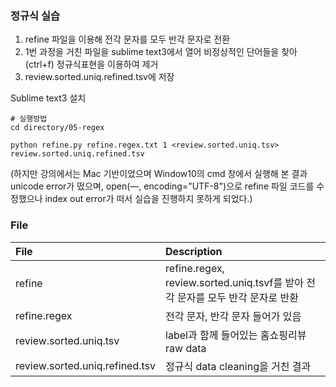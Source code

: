 
### 정규식 실습

1. refine 파일을 이용해 전각 문자를 모두 반각 문자로 전환
2. 1번 과정을 거친 파일을  sublime text3에서 열어 비정상적인 단어들을 찾아(ctrl+f) 정규식표현을 이용하여 제거
3. review.sorted.uniq.refined.tsv에 저장

Sublime text3 설치

```
# 실행방법
cd directory/05-regex

python refine.py refine.regex.txt 1 <review.sorted.uniq.tsv> review.sorted.uniq.refined.tsv
```

(하지만 강의에서는 Mac 기반이었으며 Window10의 cmd 창에서 실행해 본 결과 unicode error가 떴으며, open(—, encoding="UTF-8")으로 refine 파일 코드를 수정했으나 index out error가 떠서 실습을 진행하지 못하게 되었다.)

### File
|File| Description|
|:-- |:-- |
|refine |refine.regex, review.sorted.uniq.tsvf를 받아 전각 문자를 모두 반각 문자로 반환|
|refine.regex |전각 문자, 반각 문자 들어가 있음|
|review.sorted.uniq.tsv |label과 함께 들어있는 홈쇼핑리뷰 raw data |
|review.sorted.uniq.refined.tsv |정규식 data cleaning을 거친 결과 |
